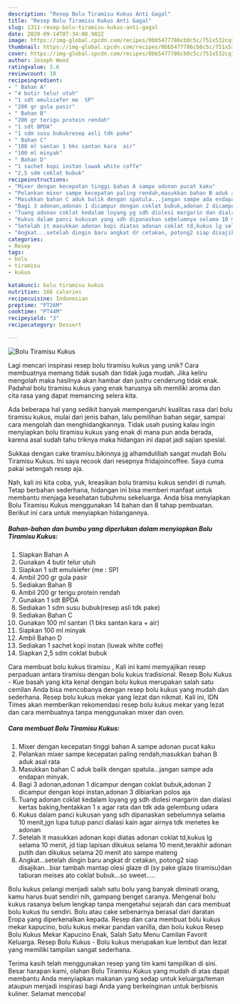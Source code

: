 ```yaml
---
description: "Resep Bolu Tiramisu Kukus Anti Gagal"
title: "Resep Bolu Tiramisu Kukus Anti Gagal"
slug: 1311-resep-bolu-tiramisu-kukus-anti-gagal
date: 2020-09-14T07:34:08.902Z
image: https://img-global.cpcdn.com/recipes/0bb5477786cb0c5c/751x532cq70/bolu-tiramisu-kukus-foto-resep-utama.jpg
thumbnail: https://img-global.cpcdn.com/recipes/0bb5477786cb0c5c/751x532cq70/bolu-tiramisu-kukus-foto-resep-utama.jpg
cover: https://img-global.cpcdn.com/recipes/0bb5477786cb0c5c/751x532cq70/bolu-tiramisu-kukus-foto-resep-utama.jpg
author: Joseph Wood
ratingvalue: 3.6
reviewcount: 10
recipeingredient:
- " Bahan A"
- "4 butir telur utuh"
- "1 sdt emulsiefer me  SP"
- "200 gr gula pasir"
- " Bahan B"
- "200 gr terigu protein rendah"
- "1 sdt BPDA"
- "1 sdm susu bubukresep asli tdk pake"
- " Bahan C"
- "100 ml santan 1 bks santan kara  air"
- "100 ml minyak"
- " Bahan D"
- "1 sachet kopi instan luwak white coffe"
- "2,5 sdm coklat bubuk"
recipeinstructions:
- "Mixer dengan kecepatan tinggi bahan A sampe adonan pucat kaku"
- "Pelankan mixer sampe kecepatan paling rendah,masukkan bahan B aduk asal rata"
- "Masukkan bahan C aduk balik dengan spatula...jangan sampe ada endapan minyak."
- "Bagi 3 adonan,adonan 1 dicampur dengan coklat bubuk,adonan 2 dicampur dengan kopi instan,adonan 3 dibiarkan polos aja"
- "Tuang adonan coklat kedalam loyang yg sdh diolesi margarin dan dialasi kertas baking,hentakkan 1 x agar rata dan tdk ada gelembung udara"
- "Kukus dalam panci kukusan yang sdh dipanaskan sebelumnya selama 10 menit,jgn lupa tutup panci dialasi kain agar airnya tdk menetes ke adonan"
- "Setelah it masukkan adonan kopi diatas adonan coklat td,kukus lg selama 10 menit, jd tiap lapisan dikukus selama 10 menit,terakhir adonan putih dan dikukus selama 20 menit ato sampe mateng"
- "Angkat...setelah dingin baru angkat dr cetakan, potong2 siap disajikan...biar tambah mantap olesi glaze dl (sy pake glaze tiramisu)dan taburan meises ato coklat bubuk...so sweet....."
categories:
- Resep
tags:
- bolu
- tiramisu
- kukus

katakunci: bolu tiramisu kukus 
nutrition: 166 calories
recipecuisine: Indonesian
preptime: "PT26M"
cooktime: "PT44M"
recipeyield: "3"
recipecategory: Dessert

---
```



![Bolu Tiramisu Kukus](https://img-global.cpcdn.com/recipes/0bb5477786cb0c5c/751x532cq70/bolu-tiramisu-kukus-foto-resep-utama.jpg)

Lagi mencari inspirasi resep bolu tiramisu kukus yang unik? Cara membuatnya memang tidak susah dan tidak juga mudah. Jika keliru mengolah maka hasilnya akan hambar dan justru cenderung tidak enak. Padahal bolu tiramisu kukus yang enak harusnya sih memiliki aroma dan cita rasa yang dapat memancing selera kita.

Ada beberapa hal yang sedikit banyak mempengaruhi kualitas rasa dari bolu tiramisu kukus, mulai dari jenis bahan, lalu pemilihan bahan segar, sampai cara mengolah dan menghidangkannya. Tidak usah pusing kalau ingin menyiapkan bolu tiramisu kukus yang enak di mana pun anda berada, karena asal sudah tahu triknya maka hidangan ini dapat jadi sajian spesial.

Sukkaa dengan cake tiramisu.bikinnya jg alhamdulillah sangat mudah Bolu Tiramisu Kukus. Ini saya recook dari resepnya fridajoincoffee. Saya cuma pakai setengah resep aja.


Nah, kali ini kita coba, yuk, kreasikan bolu tiramisu kukus sendiri di rumah. Tetap berbahan sederhana, hidangan ini bisa memberi manfaat untuk membantu menjaga kesehatan tubuhmu sekeluarga. Anda bisa menyiapkan Bolu Tiramisu Kukus menggunakan 14 bahan dan 8 tahap pembuatan. Berikut ini cara untuk menyiapkan hidangannya.

<!--inarticleads1-->

##### Bahan-bahan dan bumbu yang diperlukan dalam menyiapkan Bolu Tiramisu Kukus:

1. Siapkan  Bahan A
1. Gunakan 4 butir telur utuh
1. Siapkan 1 sdt emulsiefer (me : SP)
1. Ambil 200 gr gula pasir
1. Sediakan  Bahan B
1. Ambil 200 gr terigu protein rendah
1. Gunakan 1 sdt BPDA
1. Sediakan 1 sdm susu bubuk(resep asli tdk pake)
1. Sediakan  Bahan C
1. Gunakan 100 ml santan (1 bks santan kara + air)
1. Siapkan 100 ml minyak
1. Ambil  Bahan D
1. Sediakan 1 sachet kopi instan (luwak white coffe)
1. Siapkan 2,5 sdm coklat bubuk


Cara membuat bolu kukus tiramisu , Kali ini kami memyajikan resep perpaduan antara tiramisu dengan bolu kukus tradisional. Resep Bolu Kukus - Kue basah yang kita kenal dengan bolu kukus merupakan salah satu cemilan Anda bisa mencobanya dengan resep bolu kukus yang mudah dan sederhana. Resep bolu kukus mekar yang lezat dan nikmat. Kali ini, IDN Times akan memberikan rekomendasi resep bolu kukus mekar yang lezat dan cara membuatnya tanpa menggunakan mixer dan oven. 

<!--inarticleads2-->

##### Cara membuat Bolu Tiramisu Kukus:

1. Mixer dengan kecepatan tinggi bahan A sampe adonan pucat kaku
1. Pelankan mixer sampe kecepatan paling rendah,masukkan bahan B aduk asal rata
1. Masukkan bahan C aduk balik dengan spatula...jangan sampe ada endapan minyak.
1. Bagi 3 adonan,adonan 1 dicampur dengan coklat bubuk,adonan 2 dicampur dengan kopi instan,adonan 3 dibiarkan polos aja
1. Tuang adonan coklat kedalam loyang yg sdh diolesi margarin dan dialasi kertas baking,hentakkan 1 x agar rata dan tdk ada gelembung udara
1. Kukus dalam panci kukusan yang sdh dipanaskan sebelumnya selama 10 menit,jgn lupa tutup panci dialasi kain agar airnya tdk menetes ke adonan
1. Setelah it masukkan adonan kopi diatas adonan coklat td,kukus lg selama 10 menit, jd tiap lapisan dikukus selama 10 menit,terakhir adonan putih dan dikukus selama 20 menit ato sampe mateng
1. Angkat...setelah dingin baru angkat dr cetakan, potong2 siap disajikan...biar tambah mantap olesi glaze dl (sy pake glaze tiramisu)dan taburan meises ato coklat bubuk...so sweet.....


Bolu kukus pelangi menjadi salah satu bolu yang banyak diminati orang, kamu harus buat sendiri nih, gampang benget caranya. Mengenal bolu kukus rasanya belum lengkap tanpa mengetahui sejarah dan cara membuat bolu kukus itu sendiri. Bolu atau cake sebenarnya berasal dari daratan Eropa yang diperkenalkan kepada. Resep dan cara membuat bolu kukus mekar kapucino, bolu kukus mekar pandan vanilla, dan bolu kukus Resep Bolu Kukus Mekar Kapucino Enak, Salah Satu Menu Camilan Favorit Keluarga. Resep Bolu Kukus - Bolu kukus merupakan kue lembut dan lezat yang memiliki tampilan sangat sederhana. 

Terima kasih telah menggunakan resep yang tim kami tampilkan di sini. Besar harapan kami, olahan Bolu Tiramisu Kukus yang mudah di atas dapat membantu Anda menyiapkan makanan yang sedap untuk keluarga/teman ataupun menjadi inspirasi bagi Anda yang berkeinginan untuk berbisnis kuliner. Selamat mencoba!
